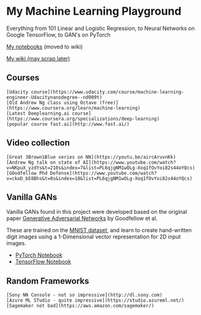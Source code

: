 #  My Machine Learning Playground
Everything from 101 Linear and Logistic Regression, to Neural Networks on Google TensorFlow, to GAN's on PyTorch

[My notebooks](https://github.com/dougfoo/machineLearning/blob/master/notebooks/Intro.ipynb) (moved to wiki)

[My wiki (may scrap later)](https://github.com/dougfoo/machineLearning/wiki)


## Courses
    [Udacity course](https://www.udacity.com/course/machine-learning-engineer-Udacitynanodegree--nd009t)
    [Old Andrew Ng class using Octave (free)](https://www.coursera.org/learn/machine-learning)
    [Latest Deeplearning.ai course](https://www.coursera.org/specializations/deep-learning)
    [popular course fast.ai](http://www.fast.ai/)

## Video collection
    [Great 3Brown1Blue series on NN](https://youtu.be/aircAruvnKk)
    [Andrew Ng talk on state of AI](https://www.youtube.com/watch?v=NKpuX_yzdYs&t=210s&index=7&list=PL6qjgNM1wOLg-Xoq1fOvYoi82s44oYQcs) 
    [GOodfellow Phd Defense](https://www.youtube.com/watch?v=ckoD_bE8Bhs&t=0s&index=18&list=PL6qjgNM1wOLg-Xoq1fOvYoi82s44oYQcs) 

## Vanilla GANs
Vanilla GANs found in this project were developed based on the original paper [Generative Adversarial Networks](https://arxiv.org/abs/1406.2661) by Goodfellow et al.

These are trained on the [MNIST dataset](http://yann.lecun.com/exdb/mnist/), and learn to create hand-written digit images using a 1-Dimensional vector representation for 2D input images.
- [PyTorch Notebook](https://github.com/diegoalejogm/gans/blob/master/Vanilla%20GAN%20PyTorch.ipynb)
- [TensorFlow Notebook](https://github.com/diegoalejogm/gans/blob/master/Vanilla%20GAN%20TensorFlow.ipynb)

## Random Frameworks
    [Sony NN Console - not so impressive](http://dl.sony.com)
    [Azure ML STudio - quite impressive](https://studio.azureml.net/)
    [Sagemaker not bad](https://aws.amazon.com/sagemaker/)